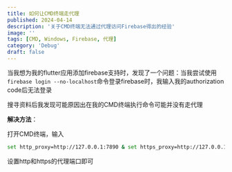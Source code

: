 ```yaml
---
title: 如何让CMD终端走代理
published: 2024-04-14
description: '关于CMD终端无法通过代理访问Firebase得出的经验'
image: ''
tags: [CMD, Windows, Firebase, 代理]
category: 'Debug'
draft: false
---
```


当我想为我的flutter应用添加firebase支持时，发现了一个问题：当我尝试使用`firebase login --no-localhost`命令登录firebase时，我输入我的authorization code后无法登录

搜寻资料后我发现可能原因出在我的CMD终端执行命令可能并没有走代理

**解决方法**：

打开CMD终端，输入

```bash
set http_proxy=http://127.0.0.1:7890 & set https_proxy=http://127.0.0.1:7890
```

设置http和https的代理端口即可

